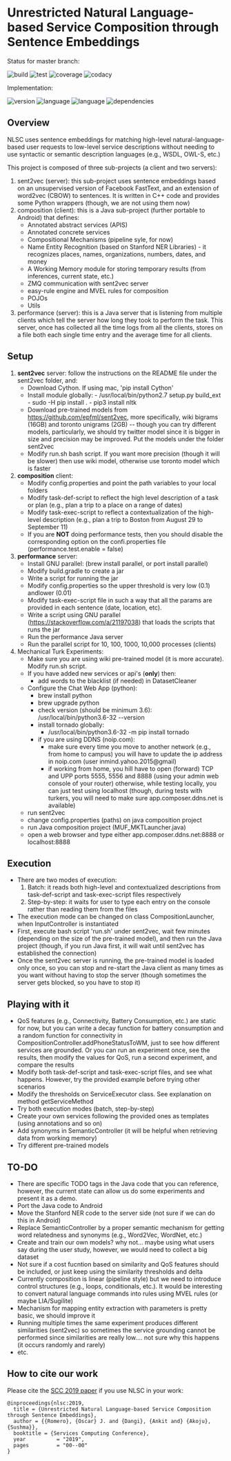 # <NLSC> Unrestricted Natural Language-based Service Composition through Sentence Embeddings

Status for master branch:

[//]: # (this is a comment: see this link for badges using travis-CI, codecov, etc: https://github.com/mlindauer/SMAC3/blob/warmstarting_multi_model/README.md)

![build](https://img.shields.io/badge/build-passing-green.svg?cacheSeconds=2592000)
![test](https://img.shields.io/badge/test-passing-green.svg?cacheSeconds=2592000)
![coverage](https://img.shields.io/badge/coverage-90%25-yellowgreen.svg?cacheSeconds=2592000) 
![codacy](https://img.shields.io/badge/codacy-B-green.svg?cacheSeconds=2592000)

Implementation:

![version](https://img.shields.io/badge/version-1.2-blue.svg?cacheSeconds=2592000)
![language](https://img.shields.io/badge/language-Java-yellowgreen.svg?cacheSeconds=2592000) 
![language](https://img.shields.io/badge/language-C++-yellowgreen.svg?cacheSeconds=2592000) 
![dependencies](https://img.shields.io/badge/dependencies-sent2vec-orange.svg?cacheSeconds=2592000)

## Overview

NLSC uses sentence embeddings for matching high-level natural-language-based user requests to low-level service descriptions without needing to use syntactic or semantic description languages (e.g., WSDL, OWL-S, etc.)

This project is composed of three sub-projects (a client and two servers):
1. sent2vec (server): this sub-project uses sentence embeddings based on an unsupervised version of Facebook FastText, and an extension of word2vec (CBOW) to sentences. It is written in C++ code and provides some Python wrappers (though, we are not using them now)
2. composition (client): this is a Java sub-project (further portable to Android) that defines:
    - Annotated abstract services (APIS) 
    - Annotated concrete services
    - Compositional Mechanisms (pipeline syle, for now)
    - Name Entity Recognition (based on Stanford NER Libraries) - it recognizes places, names, organizations, numbers, dates, and money
    - A Working Memory module for storing temporary results (from inferences, current state, etc.)
    - ZMQ communication with sent2vec server
    - easy-rule engine and MVEL rules for composition
    - POJOs
    - Utils
3. performance (server): this is a Java server that is listening from multiple clients which tell the server how long they took to perform the task. This server, once has collected all the time logs from all the clients, stores on a file both each single time entry and the average time for all clients.
    
## Setup
1. **sent2vec** server: follow the instructions on the README file under the sent2vec folder, and:
    - Download Cython. If using mac, 'pip install Cython'
    - Install module globally:
	      - /usr/local/bin/python2.7 setup.py build_ext
	      - sudo -H pip install .
	      - pip3 install nltk
    - Download pre-trained models from https://github.com/epfml/sent2vec, more specifically, wiki bigrams (16GB) and toronto unigrams (2GB) -- though you can try different models, particularly, we should try twitter model since it is bigger in size and precision may be improved. Put the models under the folder sent2vec
    - Modify run.sh bash script. If you want more precision (though it will be slower) then use wiki model, otherwise use toronto model which is faster
2. **composition** client:
    - Modify config.properties and point the path variables to your local folders
    - Modify task-def-script to reflect the high level description of a task or plan (e.g., plan a trip to a place on a range of dates)
    - Modify task-exec-script to reflect a contextualization of the high-level description (e.g., plan a trip to Boston from August 29 to September 11)
    - If you are **NOT** doing performance tests, then you should disable the corresponding option on the confi.properties file (performance.test.enable = false)
3. **performance** server:
	- Install GNU parallel: (brew install parallel, or port install parallel)
	- Modify build.gradle to create a jar
	- Write a script for running the jar
	- Modify config.properties so the upper threshold is very low (0.1) andlower (0.01)
	- Modify task-exec-script file in such a way that all the params are provided in each sentence (date, location, etc).
	- Write a script using GNU parallel (https://stackoverflow.com/a/21197038) that loads the scripts that runs the jar
	- Run the performance Java server
	- Run the parallel script for 10, 100, 1000, 10,000 processes (clients)
4. Mechanical Turk Experiments:
	- Make sure you are using wiki pre-trained model (it is more accurate). Modify run.sh script.
	- If you have added new services or api's (**only**) then:
		- add words to the blacklist (if needed) in DatasetCleaner
	- Configure the Chat Web App (python):
		- brew install python
		- brew upgrade python
		- check version (should be minimum 3.6): /usr/local/bin/python3.6-32 --version
		- install tornado globally:
			- /usr/local/bin/python3.6-32 -m pip install tornado
		- if you are using DDNS (noip.com):
			- make sure every time you move to another network (e.g., from home to campus) you will have to update the ip address in noip.com (user inmind.yahoo.2015@gmail)
			- if working from home, you hill have to open (forward) TCP and UPP ports 5555, 5556 and 8888 (using your admin web console of your router) otherwise, while testing locally, you can just test using localhost (though, during tests with turkers, you will need to make sure app.composer.ddns.net is available)
	- run sent2vec
	- change config.properties (paths) on java composition project
	- run Java composition project (MUF_MKTLauncher.java)
	- open a web browser and type either app.composer.ddns.net:8888 or localhost:8888
  
## Execution
- There are two modes of execution:
    1. Batch: it reads both high-level and contextualized descriptions from task-def-script and task-exec-script files respectively
    2. Step-by-step: it waits for user to type each entry on the console rather than reading them from the files
- The execution mode can be changed on class CompositionLauncher, when InputController is instantiated
- First, execute bash script 'run.sh' under sent2vec, wait few minutes (depending on the size of the pre-trained model), and then run the Java project (though, if you run Java first, it will wait until sent2vec has established the connection)
- Once the sent2vec server is running, the pre-trained model is loaded only once, so you can stop and re-start the Java client as many times as you want without having to stop the server (though sometimes the server gets blocked, so you have to stop it)

## Playing with it
- QoS features (e.g., Connectivity, Battery Consumption, etc.) are static for now, but you can write a decay function for battery consumption and a random function for connectivity in CompositionController.addPhoneStatusToWM, just to see how different services are grounded. Or you can run an experiment once, see the results, then modify the values for QoS, run a second experiment, and compare the results
- Modify both task-def-script and task-exec-script files, and see what happens. However, try the provided example before trying other scenarios
- Modify the thresholds on ServiceExecutor class. See explanation on method getServiceMethod
- Try both execution modes (batch, step-by-step)
- Create your own services following the provided ones as templates (using annotations and so on)
- Add synonyms in SemanticController (it will be helpful when retrieving data from working memory)
- Try different pre-trained models

## TO-DO
- There are specific TODO tags in the Java code that you can reference, however, the current state can allow us do some experiments and present it as a demo.
- Port the Java code to Android
- Move the Stanford NER code to the server side (not sure if we can do this in Android)
- Replace SemanticController by a proper semantic mechanism for getting word relatedness and synonyms (e.g., Word2Vec, WordNet, etc.)
- Create and train our own models? why not... maybe using what users say during the user study, however, we would need to collect a big dataset
- Not sure if a cost fucntion based on similarity and QoS features should be included, or just keep using the similarity thresholds and delta
- Currently composition is linear (pipeline style) but we need to introduce control structures (e.g., loops, conditionals, etc.). It would be interesting to convert natural language commands into rules using MVEL rules (or maybe LIA/Sugilite)
- Mechanism for mapping entity extraction with parameters is pretty basic, we should improve it
- Running multiple times the same experiment produces different similarities (sent2vec) so sometimes the service grounding cannot be performed since similarities are really low.... not sure why this happens (it occurs randomly and rarely)
- etc.

## How to cite our work

Please cite the [SCC 2019 paper](https://arxiv.org/abs/1901.07910) if you use NLSC in your work:

```
@inproceedings{nlsc:2019,
  title = {Unrestricted Natural Language-based Service Composition through Sentence Embeddings},
  author = {{Romero}, {Oscar} J. and {Dangi}, {Ankit and} {Akoju}, {Sushma}},
  booktitle = {Services Computing Conference},
  year          = "2019",
  pages         = "00--00"
}
```
